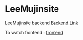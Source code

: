 # LeeMujinsite

LeeMujinsite backend
[Backend Link](https://lee-mujin-api-ver10.vercel.app/)

To watch frontend : [frontend](https://github.com/lmwmason/LeeMujin-Frontend)
